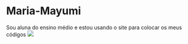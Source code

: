 # Maria-Mayumi
Sou aluna do ensino médio e estou usando o site para colocar os meus códigos
![](https://tenor.com/pt-BR/view/live-to-roblax-roblox-gif-13865947015742352966)

